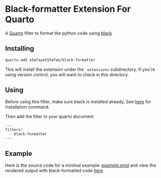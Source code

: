 # Black-formatter Extension For Quarto

A [Quarto](https://quarto.org/) filter to format the python code using [black](https://black.readthedocs.io/en/stable/index.html)

## Installing

```bash
quarto add shafayetShafee/black-formatter
```

This will install the extension under the `_extensions` subdirectory.
If you're using version control, you will want to check in this directory.

## Using

Before using this filter, make sure black is installed already. See [here](https://github.com/psf/black#installation) for installation command.

Then add the filter in your quarto document

```
---
filters:
  - black-formatter
---
```

## Example

Here is the source code for a minimal example: [example.qmd](example.qmd) and view the rendered output with black-formatted code [here](https://shafayetshafee.github.io/black-formatter/example.html)

